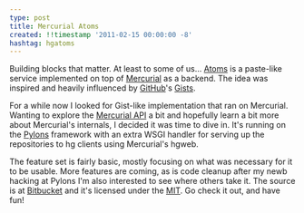 ```yaml
---
type: post
title: Mercurial Atoms
created: !!timestamp '2011-02-15 00:00:00 -8'
hashtag: hgatoms
---
```

Building blocks that matter. At least to some of us... [Atoms](http://hgatoms.com) is a paste-like service implemented on top of [Mercurial](http://mercurial.selenic.com/) as a backend. The idea was inspired and heavily influenced by [GitHub](http://github.com/)'s [Gists](http://gist.github.com/).

For a while now I looked for Gist-like implementation that ran on Mercurial. Wanting to explore the [Mercurial API](http://mercurial.selenic.com/wiki/MercurialApi) a bit and hopefully learn a bit more about Mercurial's internals, I decided it was time to dive in. It's running on the [Pylons](http://pylonshq.com/) framework with an extra WSGI handler for serving up the repositories to hg clients using Mercurial's hgweb.

The feature set is fairly basic, mostly focusing on what was necessary for it to be usable. More features are coming, as is code cleanup after my newb hacking at Pylons I'm also interested to see where others take it. The source is at [Bitbucket](http://bitbucket.org/mayo/atoms/src) and it's licensed under the [MIT](http://www.opensource.org/licenses/mit-license.php). Go check it out, and have fun!
